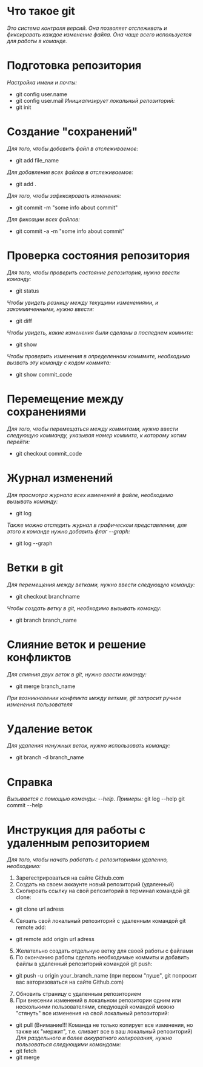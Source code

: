 #  Что такое git
*Это система контроля версий. Она позволяет отслеживать и фиксировать каждое изменение файла. Она чаще всего используется для работы в команде.*

# Подготовка репозитория
*Настройка имени и почты:*
* git config user.name
* git config user.mail
*Инициализирует локальный репозиторий:*
* git init

# Создание "сохранений"
*Для того, чтобы добавить файл в отслеживаемое:*
* git add file_name

*Для добавления всех файлов в отслеживаемое:*
* git add .

*Для того, чтобы зафиксировать изменения:*
* git commit -m "some info about commit"

*Для фиксации всех файлов:*
* git commit -a -m "some info about commit"

# Проверка состояния репозитория
*Для того, чтобы проверить состояние репозитория, нужно ввести команду:*
* git status
 
*Чтобы увидеть разницу между текущими изменениями, и закоммиченными, нужно ввести:*
* git diff

*Чтобы увидеть, какие изменения были сделаны в последнем коммите:*
* git show

*Чтобы проверить изменения в определенном комммите, необходимо вызвать эту команду с кодом коммита:*
* git show commit_code

# Перемещение между сохранениями
*Для того, чтобы перемещаться между коммитами, нужно ввести следующую комманду, указывая номер коммита, к которому хотим перейти:*
* git checkout commit_code

# Журнал изменений
*Для просмотра журнала всех изменений в файле, необходимо вызывать команду:*
* git log



*Также можно отследить журнал в графическом представлении, для этого к команде нужно добавить флаг --graph:*
* git log --graph

# Ветки в git
*Для перемещения между ветками, нужно ввести следующую команду:*
* git checkout branchname

*Чтобы создать ветку в git, необходимо вызывать команду:*
* git branch branch_name
# Слияние веток и решение конфликтов
*Для слияния двух веток в git, нужно ввести команду:*
* git merge branch_name 

*При возникновении конфликта между веткми, git запросит ручное изменения пользователя*

# Удаление веток
*Для удаления ненужных веток, нужно использовать команду:*
* git branch -d branch_name
# Справка
*Вызывается с помощью команды: --help. Примеры:*
git log --help
git commit --help

# Инструкция для работы с удаленным репозиторием
*Для того, чтобы начать работать с репозиториями удаленно, необходимо:*
1. Зарегестрироваться на сайте Github.com
2. Создать на своем аккаунте новый репозиторий (удаленный)
3. Скопироать ссылку на свой репозиторий в терминал командой git clone:
* git clone url adress
4. Связать свой локальный репозиторий с удаленным командой git remote add:
* git remote add origin url adress
5. Желательно создать отдельную ветку для своей работы с файлами
6. По окончанию работы сделать необходимые коммиты и добавить файлы в удаленный репозиторий командой git push:
* git push -u origin your_branch_name (при первом "пуше", git попросит вас авторизоваться на сайте Github.com)
7. Обновить страницу с удаленным репозиторием
8. При внесении изменений в локальном репозитории одним или несколькими пользователями, следующей командой можно "стянуть" все изменения на свой локальный репозиторий:
* git pull (Внимание!!! Команда не только копирует все изменения, но также их "мержит", т.е. сливает все в ваш локальный репозиторий)
*Для раздельного и более аккуратного копирования, нужно пользоваться следующими командами:*
* git fetch
* git merge